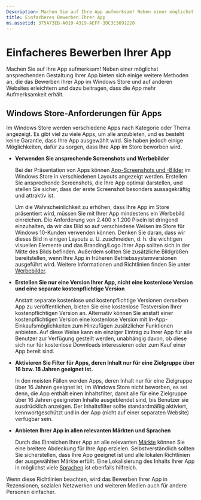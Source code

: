 ```yaml
---
Description: Machen Sie auf Ihre App aufmerksam! Neben einer möglichst ansprechenden Gestaltung Ihrer App bieten sich einige weitere Methoden an, die das Bewerben Ihrer App im Windows Store und auf anderen Websites erleichtern und dazu beitragen, dass die App mehr Aufmerksamkeit erhält.
title: Einfacheres Bewerben Ihrer App
ms.assetid: 375A73EB-A010-4319-AEFF-3DC3E3691220
---
```


# Einfacheres Bewerben Ihrer App


Machen Sie auf Ihre App aufmerksam! Neben einer möglichst ansprechenden Gestaltung Ihrer App bieten sich einige weitere Methoden an, die das Bewerben Ihrer App im Windows Store und auf anderen Websites erleichtern und dazu beitragen, dass die App mehr Aufmerksamkeit erhält.

## Windows Store-Anforderungen für Apps


Im Windows Store werden verschiedene Apps nach Kategorie oder Thema angezeigt. Es gibt viel zu viele Apps, um alle anzubieten, und es besteht keine Garantie, dass Ihre App ausgewählt wird. Sie haben jedoch einige Möglichkeiten, dafür zu sorgen, dass Ihre App im Store beworben wird.

-   **Verwenden Sie ansprechende Screenshots und Werbebilder**

    Bei der Präsentation von Apps können [App-Screenshots und -Bilder](app-screenshots-and-images.md) im Windows Store in verschiedenen Layouts angezeigt werden. Erstellen Sie ansprechende Screenshots, die Ihre App optimal darstellen, und stellen Sie sicher, dass der erste Screenshot besonders aussagekräftig und attraktiv ist.

    Um die Wahrscheinlichkeit zu erhöhen, dass Ihre App im Store präsentiert wird, müssen Sie mit Ihrer App mindestens ein Werbebild einreichen. Die Anforderung von 2.400 x 1.200 Pixeln ist dringend einzuhalten, da wir das Bild so auf verschiedene Weisen im Store für Windows 10-Kunden verwenden können. Denken Sie daran, dass wir dieses Bild in einigen Layouts u. U. zuschneiden, d. h. die wichtigen visuellen Elemente und das Branding/Logo Ihrer App sollten sich in der Mitte des Bilds befinden. Außerdem sollten Sie zusätzliche Bildgrößen bereitstellen, wenn Ihre App in früheren Betriebssystemversionen ausgeführt wird. Weitere Informationen und Richtlinien finden Sie unter [Werbebilder](app-screenshots-and-images.md#promotional-artwork).

-   **Erstellen Sie nur eine Version Ihrer App, nicht eine kostenlose Version und eine separate kostenpflichtige Version**

    Anstatt separate kostenlose und kostenpflichtige Versionen derselben App zu veröffentlichen, bieten Sie eine kostenlose Testversion Ihrer kostenpflichtigen Version an. Alternativ können Sie anstatt einer kostenpflichtigen Version eine kostenlose Version mit In-App-Einkaufsmöglichkeiten zum Hinzufügen zusätzlicher Funktionen anbieten. Auf diese Weise kann ein einziger Eintrag zu Ihrer App für alle Benutzer zur Verfügung gestellt werden, unabhängig davon, ob diese sich nur für kostenlose Downloads interessieren oder zum Kauf einer App bereit sind.

-   **Aktivieren Sie Filter für Apps, deren Inhalt nur für eine Zielgruppe über 16 bzw. 18 Jahren geeignet ist.**

    In den meisten Fällen werden Apps, deren Inhalt nur für eine Zielgruppe über 16 Jahren geeignet ist, im Windows Store nicht beworben, es sei denn, die App enthält einen Inhaltsfilter, damit alle für eine Zielgruppe über 16 Jahren geeigneten Inhalte ausgeblendet sind, bis Benutzer sie ausdrücklich anzeigen. Der Inhaltsfilter sollte standardmäßig aktiviert, kennwortgeschützt und in der App (nicht auf einer separaten Website) verfügbar sein.

-   **Anbieten Ihrer App in allen relevanten Märkten und Sprachen**

    Durch das Einreichen Ihrer App an alle relevanten [Märkte](define-pricing-and-market-selection.md) können Sie eine breitere Abdeckung für Ihre App erzielen. Selbstverständlich sollten Sie sicherstellen, dass Ihre App geeignet ist und alle lokalen Richtlinien der ausgewählten Märkte erfüllt. Eine Lokalisierung des Inhalts Ihrer App in möglichst viele [Sprachen](supported-languages.md) ist ebenfalls hilfreich.

Wenn diese Richtlinien beachten, wird das Bewerben Ihrer App in Rezensionen, sozialen Netzwerken und weiteren Medien auch für andere Personen einfacher.

 

 






<!--HONumber=Mar16_HO1-->


